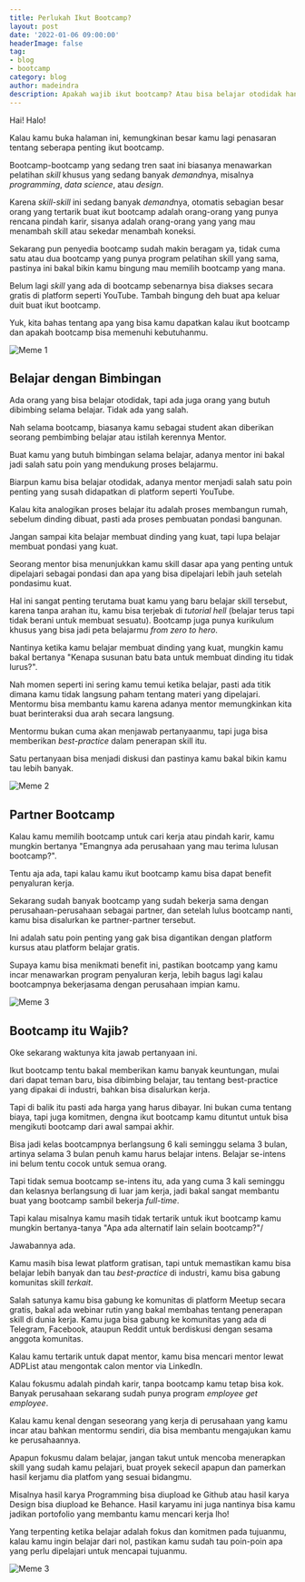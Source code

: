 ```yaml
---
title: Perlukah Ikut Bootcamp?
layout: post
date: '2022-01-06 09:00:00'
headerImage: false
tag:
- blog
- bootcamp
category: blog
author: madeindra
description: Apakah wajib ikut bootcamp? Atau bisa belajar otodidak hanya bermodal Youtube? 
---
```


Hai! Halo!

Kalau kamu buka halaman ini, kemungkinan besar kamu lagi penasaran tentang seberapa penting ikut bootcamp.

Bootcamp-bootcamp yang sedang tren saat ini biasanya menawarkan pelatihan *skill* khusus yang sedang banyak *demand*nya, misalnya *programming*, *data science*, atau *design*.

Karena *skill-skill* ini sedang banyak *demand*nya, otomatis sebagian besar orang yang tertarik buat ikut bootcamp adalah orang-orang yang punya rencana pindah karir, sisanya adalah orang-orang yang yang mau menambah skill atau sekedar menambah koneksi.

Sekarang pun penyedia bootcamp sudah makin beragam ya, tidak cuma satu atau dua bootcamp yang punya program pelatihan skill yang sama, pastinya ini bakal bikin kamu bingung mau memilih bootcamp yang mana.

Belum lagi *skill* yang ada di bootcamp sebenarnya bisa diakses secara gratis di platform seperti YouTube. Tambah bingung deh buat apa keluar duit buat ikut bootcamp.

Yuk, kita bahas tentang apa yang bisa kamu dapatkan kalau ikut bootcamp dan apakah bootcamp bisa memenuhi kebutuhanmu.

![Meme 1](https://madeindra.github.io/assets/memes/youtube-bootcamp.jpeg)

## Belajar dengan Bimbingan

Ada orang yang bisa belajar otodidak, tapi ada juga orang yang butuh dibimbing selama belajar. Tidak ada yang salah.

Nah selama bootcamp, biasanya kamu sebagai student akan diberikan seorang pembimbing belajar atau istilah kerennya Mentor.

Buat kamu yang butuh bimbingan selama belajar, adanya mentor ini bakal jadi salah satu poin yang mendukung proses belajarmu. 

Biarpun kamu bisa belajar otodidak, adanya mentor menjadi salah satu poin penting yang susah didapatkan di platform seperti YouTube. 

Kalau kita analogikan proses belajar itu adalah proses membangun rumah, sebelum dinding dibuat, pasti ada proses pembuatan pondasi bangunan.

Jangan sampai kita belajar membuat dinding yang kuat, tapi lupa belajar membuat pondasi yang kuat. 

Seorang mentor bisa menunjukkan kamu skill dasar apa yang penting untuk dipelajari sebagai pondasi dan apa yang bisa dipelajari lebih jauh setelah pondasimu kuat.

Hal ini sangat penting terutama buat kamu yang baru belajar skill tersebut, karena tanpa arahan itu, kamu bisa terjebak di *tutorial hell* (belajar terus tapi tidak berani untuk membuat sesuatu). Bootcamp juga punya kurikulum khusus yang bisa jadi peta belajarmu *from zero to hero*.

Nantinya ketika kamu belajar membuat dinding yang kuat, mungkin kamu bakal bertanya "Kenapa susunan batu bata untuk membuat dinding itu tidak lurus?".

Nah momen seperti ini sering kamu temui ketika belajar, pasti ada titik dimana kamu tidak langsung paham tentang materi yang dipelajari. Mentormu bisa membantu kamu karena adanya mentor memungkinkan kita buat berinteraksi dua arah secara langsung.

Mentormu bukan cuma akan menjawab pertanyaanmu, tapi juga bisa memberikan *best-practice* dalam penerapan skill itu.

Satu pertanyaan bisa menjadi diskusi dan pastinya kamu bakal bikin kamu tau lebih banyak.

![Meme 2](https://madeindra.github.io/assets/memes/skip-react.jpg)

## Partner Bootcamp

Kalau kamu memilih bootcamp untuk cari kerja atau pindah karir, kamu mungkin bertanya "Emangnya ada perusahaan yang mau terima lulusan bootcamp?".

Tentu aja ada, tapi kalau kamu ikut bootcamp kamu bisa dapat benefit penyaluran kerja.

Sekarang sudah banyak bootcamp yang sudah bekerja sama dengan perusahaan-perusahaan sebagai partner, dan setelah lulus bootcamp nanti, kamu bisa disalurkan ke partner-partner tersebut. 

Ini adalah satu poin penting yang gak bisa digantikan dengan platform kursus atau platform belajar gratis. 

Supaya kamu bisa menikmati benefit ini, pastikan bootcamp yang kamu incar menawarkan program penyaluran kerja, lebih bagus lagi kalau bootcampnya bekerjasama dengan perusahaan impian kamu.

![Meme 3](https://madeindra.github.io/assets/memes/success-bootcamp.jpeg)

## Bootcamp itu Wajib?

Oke sekarang waktunya kita jawab pertanyaan ini.

Ikut bootcamp tentu bakal memberikan kamu banyak keuntungan, mulai dari dapat teman baru, bisa dibimbing belajar, tau tentang best-practice yang dipakai di industri, bahkan bisa disalurkan kerja.

Tapi di balik itu pasti ada harga yang harus dibayar. Ini bukan cuma tentang biaya, tapi juga komitmen, dengna ikut bootcamp kamu dituntut untuk bisa mengikuti bootcamp dari awal sampai akhir.

Bisa jadi kelas bootcampnya berlangsung 6 kali seminggu selama 3 bulan, artinya selama 3 bulan penuh kamu harus belajar intens. Belajar se-intens ini belum tentu cocok untuk semua orang. 

Tapi tidak semua bootcamp se-intens itu, ada yang cuma 3 kali seminggu dan kelasnya berlangsung di luar jam kerja, jadi bakal sangat membantu buat yang bootcamp sambil bekerja *full-time*.

Tapi kalau misalnya kamu masih tidak tertarik untuk ikut bootcamp kamu mungkin bertanya-tanya "Apa ada alternatif lain selain bootcamp?"/

Jawabannya ada.

Kamu masih bisa lewat platform gratisan, tapi untuk memastikan kamu bisa belajar lebih banyak dan tau *best-practice* di industri, kamu bisa gabung komunitas skill *terkait*.

Salah satunya kamu bisa gabung ke komunitas di platform Meetup secara gratis, bakal ada webinar rutin yang bakal membahas tentang penerapan skill di dunia kerja. Kamu juga bisa gabung ke komunitas yang ada di Telegram, Facebook, ataupun Reddit untuk berdiskusi dengan sesama anggota komunitas.

Kalau kamu tertarik untuk dapat mentor, kamu bisa mencari mentor lewat ADPList atau mengontak calon mentor via LinkedIn.

Kalau fokusmu adalah pindah karir, tanpa bootcamp kamu tetap bisa kok. Banyak perusahaan sekarang sudah punya program *employee get employee*.

Kalau kamu kenal dengan seseorang yang kerja di perusahaan yang kamu incar atau bahkan mentormu sendiri, dia bisa membantu mengajukan kamu ke perusahaannya.

Apapun fokusmu dalam belajar, jangan takut untuk mencoba menerapkan skill yang sudah kamu pelajari, buat proyek sekecil apapun dan pamerkan hasil kerjamu dia platfom yang sesuai bidangmu.

Misalnya hasil karya Programming bisa diupload ke Github atau hasil karya Design bisa diupload ke Behance. Hasil karyamu ini juga nantinya bisa kamu jadikan portofolio yang membantu kamu mencari kerja lho!

Yang terpenting ketika belajar adalah fokus dan komitmen pada tujuanmu, kalau kamu ingin belajar dari nol, pastikan kamu sudah tau poin-poin apa yang perlu dipelajari untuk mencapai tujuanmu.

![Meme 3](https://madeindra.github.io/assets/memes/distracted-bootcamp.jpeg)